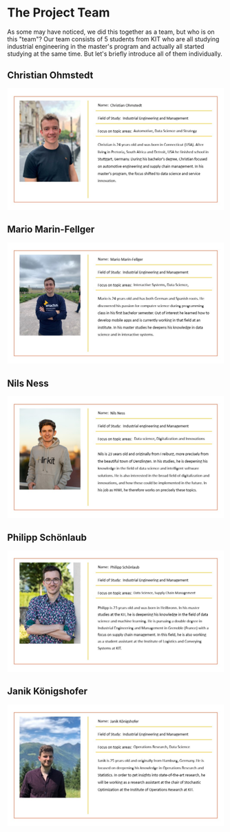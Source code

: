 # The Project Team

As some may have noticed, we did this together as a team, but who is on this "team"? 
Our team consists of 5 students from KIT who are all studying industrial engineering in the master's program and actually all started studying at the same time. 
But let's briefly introduce all of them individually.



## Christian Ohmstedt

![Christian](assets/images/Slide2.jpg)

## Mario Marin-Fellger

![Mario](assets/images/Slide3.jpg)

## Nils Ness

![Nils](assets/images/Slide1.jpg)

## Philipp Schönlaub

![Philipp](assets/images/Slide5.jpg)

## Janik Königshofer

![Janik](assets/images/Slide4.jpg)
